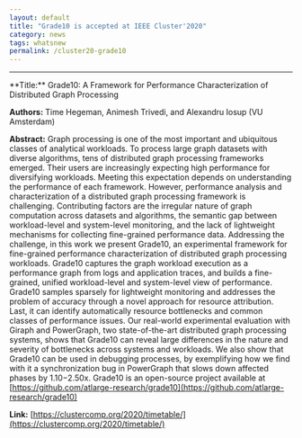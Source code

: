 ```yaml
---
layout: default
title: "Grade10 is accepted at IEEE Cluster'2020"
category: news 
tags: whatsnew
permalink: /cluster20-grade10
---
```

<hr> 
**Title:** Grade10: A Framework for Performance Characterization of Distributed Graph Processing 

**Authors:** Time Hegeman, Animesh Trivedi, and Alexandru Iosup (VU Amsterdam)

**Abstract:** Graph processing is one of the most important and ubiquitous classes of analytical workloads. To process large graph datasets with diverse algorithms, tens of distributed graph processing frameworks emerged. Their users are increasingly expecting high performance for diversifying workloads. Meeting this expectation depends on understanding the performance of each framework. However, performance analysis and characterization of a distributed graph processing framework is challenging. Contributing factors are the irregular nature of graph computation across datasets and algorithms, the semantic gap between workload-level and system-level monitoring, and the lack of lightweight mechanisms for collecting fine-grained performance data. Addressing the challenge, in this work we present Grade10, an experimental framework for fine-grained performance characterization of distributed graph processing workloads. Grade10 captures the graph workload execution as a performance graph from logs and application traces, and builds a fine-grained, unified workload-level and system-level view of performance. Grade10 samples sparsely for lightweight monitoring and addresses the problem of accuracy through a novel approach for resource attribution. Last, it can identify automatically resource bottlenecks and common classes of performance issues. Our real-world experimental evaluation with Giraph and PowerGraph, two state-of-the-art distributed graph processing systems, shows that Grade10 can reveal large differences in the nature and severity of bottlenecks across systems and workloads. We also show that Grade10 can be used in debugging processes, by exemplifying how we find with it a synchronization bug in PowerGraph that slows down affected phases by 1.10−2.50x. Grade10 is an open-source project available at [https://github.com/atlarge-research/grade10](https://github.com/atlarge-research/grade10)


**Link:** 
[https://clustercomp.org/2020/timetable/](https://clustercomp.org/2020/timetable/)

